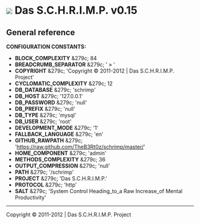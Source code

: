 ![](https://raw.github.com/TheB3Rt0z/schrimp/master/.inc/img/schrimp_favicon_md.ico "") Das S.C.H.R.I.M.P. v0.15
================================================================================================================



General reference
-----------------


**CONFIGURATION CONSTANTS:**

- **BLOCK_COMPLEXITY** &279c; 84
- **BREADCRUMB_SEPARATOR** &279c; ' &raquo; '
- **COPYRIGHT** &279c; 'Copyright © 2011-2012 | Das S.C.H.R.I.M.P. Project'
- **CYCLOMATIC_COMPLEXITY** &279c; 12
- **DB_DATABASE** &279c; 'schrimp'
- **DB_HOST** &279c; '127.0.0.1'
- **DB_PASSWORD** &279c; 'null'
- **DB_PREFIX** &279c; 'null'
- **DB_TYPE** &279c; 'mysql'
- **DB_USER** &279c; 'root'
- **DEVELOPMENT_MODE** &279c; '1'
- **FALLBACK_LANGUAGE** &279c; 'en'
- **GITHUB_RAWPATH** &279c; 'https://raw.github.com/TheB3Rt0z/schrimp/master/'
- **HOME_COMPONENT** &279c; 'admin'
- **METHODS_COMPLEXITY** &279c; 36
- **OUTPUT_COMPRESSION** &279c; 'null'
- **PATH** &279c; '/schrimp'
- **PROJECT** &279c; 'Das S.C.H.R.I.M.P.'
- **PROTOCOL** &279c; 'http'
- **SALT** &279c; 'System Control Heading_to_a Raw Increase_of Mental Productivity'

***






Copyright © 2011-2012 | Das S.C.H.R.I.M.P. Project
